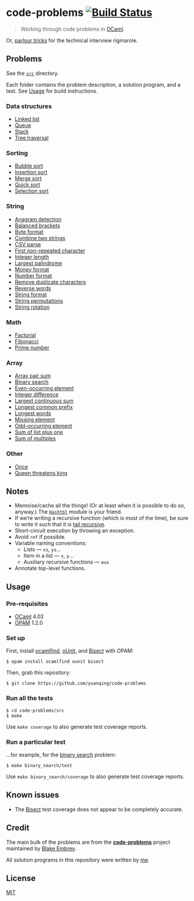 # code-problems [![Build Status](https://img.shields.io/travis/yuanqing/code-problems.svg?branch=master&style=flat)](https://travis-ci.org/yuanqing/code-problems)

> Working through code problems in [OCaml](https://ocaml.org/).

Or, [parlour tricks](https://signalvnoise.com/posts/3071-why-we-dont-hire-programmers-based-on-puzzles-api-quizzes-math-riddles-or-other-parlor-tricks) for the technical interview rigmarole.

## Problems

See the [`src`](src) directory.

Each folder contains the problem description, a solution program, and a test. See [Usage](#usage) for build instructions.

### Data structures

- [Linked list](src/linked_list)
- [Queue](src/queue)
- [Stack](src/stack)
- [Tree traversal](src/tree_traversal)

### Sorting

- [Bubble sort](src/bubble_sort)
- [Insertion sort](src/insertion_sort)
- [Merge sort](src/merge_sort)
- [Quick sort](src/quick_sort)
- [Selection sort](src/selection_sort)

### String

- [Anagram detection](src/anagram_detection)
- [Balanced brackets](src/balanced_brackets)
- [Byte format](src/byte_format)
- [Combine two strings](src/combine_two_strings)
- [CSV parse](src/csv_parse)
- [First non-repeated character](src/first_non_repeated_character)
- [Integer length](src/integer_length)
- [Largest palindrome](src/largest_palindrome)
- [Money format](src/money_format)
- [Number format](src/number_format)
- [Remove duplicate characters](src/remove_duplicate_characters)
- [Reverse words](src/reverse_words)
- [String format](src/string_format)
- [String permutations](src/string_permutations)
- [String rotation](src/string_rotation)

### Math

- [Factorial](src/factorial)
- [Fibonacci](src/fibonacci)
- [Prime number](src/prime_number)

### Array

- [Array pair sum](src/array_pair_sum)
- [Binary search](src/binary_search)
- [Even-occurring element](src/even_occurring_element)
- [Integer difference](src/integer_difference)
- [Largest continuous sum](src/largest_continuous_sum)
- [Longest common prefix](src/longest_common_prefix)
- [Longest words](src/longest_words)
- [Missing element](src/missing_element)
- [Odd-occurring element](src/odd_occurring_element)
- [Sum of list plus one](src/sum_of_list_plus_one)
- [Sum of multiples](src/sum_of_multiples)

### Other

- [Once](src/once)
- [Queen threatens king](src/queen_threatens_king)

## Notes

- Memoise/cache all the things! (Or at least when it is possible to do so, anyway.) The [`Hashtbl`](http://caml.inria.fr/pub/docs/manual-ocaml/libref/Hashtbl.html) module is your friend.
- If we&rsquo;re writing a recursive function (which is most of the time), be sure to write it such that it is [tail recursive](https://ocaml.org/learn/tutorials/if_statements_loops_and_recursion.html#Tailrecursion).
- Short-circuit execution by throwing an exception.
- Avoid `ref` if possible.
- Variable naming conventions:
  - Lists &mdash; `xs`, `ys`&hellip;
  - Item in a list &mdash; `x`, `y`&hellip;
  - Auxiliary recursive functions &mdash; `aux`
- Annotate top-level functions.

## Usage

### Pre-requisites

- [OCaml](https://ocaml.org/) 4.02
- [OPAM](https://opam.ocaml.org) 1.2.0

### Set up

First, install [ocamlfind](https://opam.ocaml.org/packages/ocamlfind/ocamlfind.1.5.5/), [oUnit](https://opam.ocaml.org/packages/ounit/ounit.2.0.0/), and [Bisect](https://opam.ocaml.org/packages/bisect/bisect.1.3/) with OPAM:

```
$ opam install ocamlfind ounit bisect
```

Then, grab this repository:

```
$ git clone https://github.com/yuanqing/code-problems
```

### Run all the tests

```
$ cd code-problems/src
$ make
```

Use `make coverage` to also generate test coverage reports.

### Run a particular test

&hellip;for example, for the [binary search](src/binary_search) problem:

```
$ make binary_search/test
```

Use `make binary_search/coverage` to also generate test coverage reports.

## Known issues

- The [Bisect](http://bisect.x9c.fr) test coverage does not appear to be completely accurate.

## Credit

The main bulk of the problems are from the [**code-problems**](https://github.com/blakeembrey/code-problems) project maintained by [Blake Embrey](https://github.com/blakeembrey).

All solution programs in this repository were written by [me](https://github.com/yuanqing).

## License

[MIT](LICENSE)
